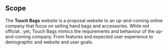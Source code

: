 ## Scope

The **Touch Bags** website is a proposal website to an up-and-coming online company that focus on selling hand bags and accessories. While not official.. yet, Touch Bags mimics the requirements and behaviour of the up-and-coming company. From features and expected user experience to demographic and website and user goals.